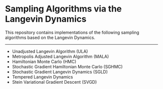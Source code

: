 # Sampling Algorithms via the Langevin Dynamics
This repository contains implementations of the following sampling algorithms based on the Langevin Dynamics.

-----

- Unadjusted Langevin Algorithm (ULA)
- Metropolis Adjusted Langevin Algorithm (MALA)
- Hamiltonian Monte Carlo (HMC)
- Stochastic Gradient Hamiltonian Monte Carlo (SGHMC)
- Stochastic Gradient Langevin Dynamics (SGLD)
- Tempered Langevin Dynamics
- Stein Variational Gradient Descent (SVGD)